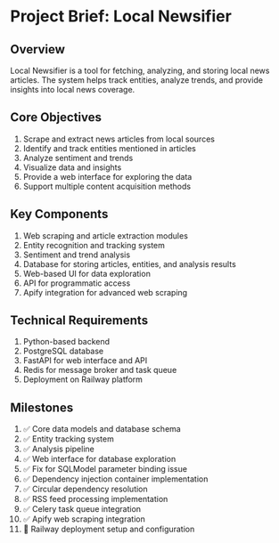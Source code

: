 # Project Brief: Local Newsifier

## Overview
Local Newsifier is a tool for fetching, analyzing, and storing local news articles. The system helps track entities, analyze trends, and provide insights into local news coverage.

## Core Objectives
1. Scrape and extract news articles from local sources
2. Identify and track entities mentioned in articles
3. Analyze sentiment and trends
4. Visualize data and insights
5. Provide a web interface for exploring the data
6. Support multiple content acquisition methods

## Key Components
1. Web scraping and article extraction modules
2. Entity recognition and tracking system
3. Sentiment and trend analysis
4. Database for storing articles, entities, and analysis results
5. Web-based UI for data exploration
6. API for programmatic access
7. Apify integration for advanced web scraping

## Technical Requirements
1. Python-based backend
2. PostgreSQL database
3. FastAPI for web interface and API
4. Redis for message broker and task queue
5. Deployment on Railway platform

## Milestones
1. ✅ Core data models and database schema
2. ✅ Entity tracking system
3. ✅ Analysis pipeline
4. ✅ Web interface for database exploration
5. ✅ Fix for SQLModel parameter binding issue
6. ✅ Dependency injection container implementation
7. ✅ Circular dependency resolution
8. ✅ RSS feed processing implementation
9. ✅ Celery task queue integration
10. ✅ Apify web scraping integration
11. 🔄 Railway deployment setup and configuration